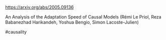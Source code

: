 https://arxiv.org/abs/2005.09136

An Analysis of the Adaptation Speed of Causal Models (Rémi Le Priol, Reza Babanezhad Harikandeh, Yoshua Bengio, Simon Lacoste-Julien)

#causality